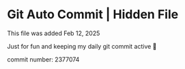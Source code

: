 # Git Auto Commit | Hidden File

This file was added Feb 12, 2025

Just for fun and keeping my daily git commit active 🤪

commit number: 2377074
